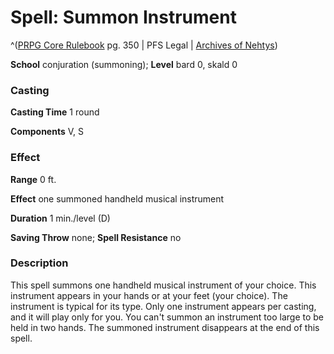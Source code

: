 # Spell: Summon Instrument

^([PRPG Core Rulebook][ss-summon-instrument] pg. 350 | PFS Legal | [Archives of Nehtys][sn-summon-instrument])

**School** conjuration (summoning); **Level** bard 0, skald 0

### Casting

**Casting Time** 1 round  

**Components** V, S

### Effect

**Range** 0 ft.  

**Effect** one summoned handheld musical instrument  

**Duration** 1 min./level (D)  

**Saving Throw** none; **Spell Resistance** no

### Description

This spell summons one handheld musical instrument of your choice. This instrument appears in your hands or at your feet (your choice). The instrument is typical for its type. Only one instrument appears per casting, and it will play only for you. You can't summon an instrument too large to be held in two hands. The summoned instrument disappears at the end of this spell.

[ss-summon-instrument]: http://paizo.com/pathfinderRPG/v57
[sn-summon-instrument]: http://www.archivesofnethys.com/SpellDisplay.aspx?ItemName=Summon%20Instrument